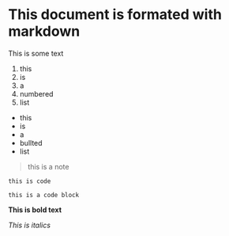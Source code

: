 # This document is formated with markdown

This is some text

1. this
2. is
2. a 
3. numbered
3. list

- this
- is 
- a 
- bullted
- list

> this is 
> a note

`this is code`

    this is a code block

**This is bold text**

_This is italics_


